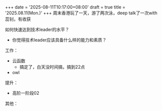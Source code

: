 +++
date = '2025-08-11T10:17:00+08:00'
draft = true
title = '2025.08.11(Mon.)'
+++
周末香港玩了一天，游了两次泳，deep talk了一次with蕊钊，有收获

如何快速达到技术leader的水平？
- 你觉得技术leader应该具备什么样的能力和素质？
<!--more-->

工作：
- 云函数
  - 搞定了，白天没时间搞，搞到22点
- owl


提升：
- 高阶一阶段02


其他：


